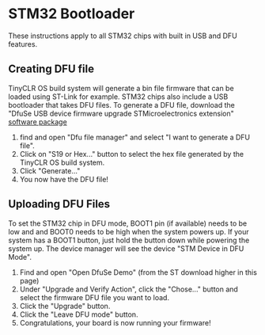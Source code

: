# STM32 Bootloader

These instructions apply to all STM32 chips with built in USB and DFU features.

## Creating DFU file
TinyCLR OS build system will generate a bin file firmware that can be loaded using ST-Link for example. STM32 chips also include a USB bootloader that takes DFU files. To generate a DFU file, download the "DfuSe USB device firmware upgrade STMicroelectronics extension" [software package](http://www.st.com/en/development-tools/stsw-stm32080.html)


1. find and open "Dfu file manager" and select "I want to generate a DFU file".
2. Click on "S19 or Hex..." button to select the hex file generated by the TinyCLR OS build system.
3. Click "Generate..."
4. You now have the DFU file!


## Uploading DFU Files
To set the STM32 chip in DFU mode, BOOT1 pin (if available) needs to be low and and BOOT0 needs to be high when the system powers up. If your system has a BOOT1 button, just hold the button down while powering the system up. The device manager will see the device "STM Device in DFU Mode".
1. Find and open "Open DfuSe Demo" (from the ST download higher in this page)
2. Under "Upgrade and Verify Action", click the "Chose..." button and select the firmware DFU file you want to load.
3. Click the "Upgrade" button.
4. Click the "Leave DFU mode" button.
5. Congratulations, your board is now running your firmware!
